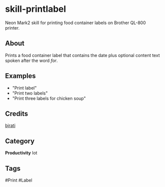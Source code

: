 # skill-printlabel
Neon Mark2 skill for printing food container labels on Brother QL-800 printer.

## About
Prints a food container label that contains the date plus optional content text spoken after the word *for*.

## Examples
* "Print label"  
* "Print two labels"  
* "Print three labels for chicken soup"  

## Credits
[bjrati](https://github.com/bjrati)

## Category
**Productivity**
Iot

## Tags
#Print
#Label

